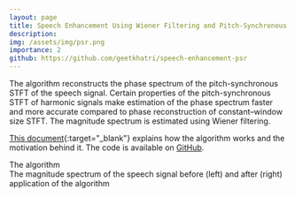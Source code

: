 ```yaml
---
layout: page
title: Speech Enhancement Using Wiener Filtering and Pitch-Synchronous STFT Phase Reconstruction
description: 
img: /assets/img/psr.png
importance: 2
github: https://github.com/geetkhatri/speech-enhancement-psr
---
```


The algorithm reconstructs the phase spectrum of the pitch-synchronous STFT of the speech signal. Certain properties of the pitch-synchronous STFT of harmonic signals make estimation of the phase spectrum faster and more accurate compared to phase reconstruction of constant–window size STFT. The magnitude spectrum is estimated using Wiener filtering.

[This document](https://github.com/geetkhatri/speech-enhancement-psr/blob/master/Speech%20Enhancement%20Using%20Wiener%20Filtering%20and%20PSR%20Phase%20Reconstruction.pdf){:target="_blank"} explains how the algorithm works and the motivation behind it. The code is available on [GitHub](https://github.com/geetkhatri/speech-enhancement-psr).

<div class="row">
    <div class="col-sm mt-3 mt-md-0">
        <img class="img-fluid rounded z-depth-1" src="{{ '/assets/img/psr.png' | relative_url }}" alt="" title="example image"/>
    </div>
</div>
<div class="caption">
    The algorithm
</div>

<div class="row">
    <div class="col-sm mt-3 mt-md-0">
        <img class="img-fluid rounded z-depth-1" src="{{ '/assets/img/psr-1.png' | relative_url }}" alt="" title="example image"/>
    </div>
    <div class="col-sm mt-3 mt-md-0">
        <img class="img-fluid rounded z-depth-1" src="{{ '/assets/img/psr-2.png' | relative_url }}" alt="" title="example image"/>
    </div>
</div>
<div class="caption">
    The magnitude spectrum of the speech signal before (left) and after (right) application of the algorithm
</div>
